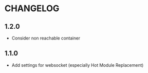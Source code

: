# CHANGELOG

## 1.2.0

- Consider non reachable container

## 1.1.0

- Add settings for websocket (especially Hot Module Replacement)
